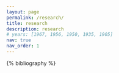```yaml
---
layout: page
permalink: /research/
title: research
description: research 
# years: [1967, 1956, 1950, 1935, 1905]
nav: true
nav_order: 1
---
```

<!-- _pages/research.md -->
<!-- <div class="publications"> -->
{% bibliography %}

<!-- <h2 class="Journal & Conference Papers">{{ "Journal & Conference Papers" }}</h2>
  {% bibliography -f papers -q @*[keywords={{ J }}]* %}

<h2 class="Contributed Talks">{{ "Contributed Talks" }}</h2>
  {% bibliography -f papers -q @*[keywords={{ T }}]* %}

</div>  -->
